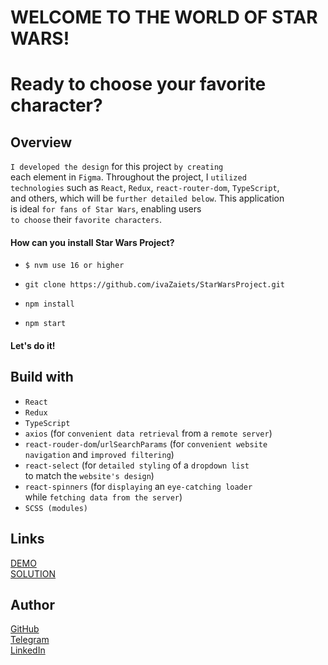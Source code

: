 # WELCOME TO THE WORLD OF STAR WARS!  
# Ready to choose your favorite character?

## Overview
`I developed the design` for this project `by creating`   
each element in `Figma`. Throughout the project, I `utilized`    
`technologies` such as `React`, `Redux`, `react-router-dom`, `TypeScript`,    
and others, which will be `further detailed below`. This application     
is ideal `for fans of Star Wars`, enabling users     
`to choose` their `favorite characters`.  

#### How can you install Star Wars Project?

* `$ nvm use 16 or higher`

* `git clone https://github.com/ivaZaiets/StarWarsProject.git`

* `npm install`

* `npm start`

#### Let's do it!

## Build with
* `React`
* `Redux`
* `TypeScript`
* `axios` (for `convenient data retrieval` from a `remote server`)
* `react-rouder-dom`/`urlSearchParams` (for `convenient website`  
`navigation` and `improved filtering`)
* `react-select` (for `detailed styling` of a `dropdown list`  
to match the `website's design`)
* `react-spinners` (for `displaying` an `eye-catching loader`  
while `fetching data from the server`)
* `SCSS (modules)`

## Links

[DEMO](https://ivazaiets.github.io/StarWarsProject/)  
[SOLUTION](https://github.com/ivaZaiets/StarWarsProject)

## Author
[GitHub](https://github.com/ivaZaiets)   
[Telegram](https://t.me/swugre)  
[LinkedIn](https://www.linkedin.com/in/ivanna-zaiets-6122532a0/)


